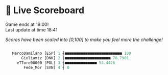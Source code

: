 # 🚩 Live Scoreboard
Game ends at 19:00!      
Last update at time 18:41      

*Scores have been scaled into [0,100] to make you feel more the challenge!*    
```R

   MarcoDamilano [ESP] 1 ┤■■■■■■■■■■■■■■■■■■■■■■■■■ 100   
       Giuliamzz [DNK] 2 ┤■■■■■■■■■■■■■■■■■■■■ 78.7901    
     eTTore00000 [POL] 3 ┤■■■■■■■■■■■■■■ 54.4426          
        Fede_Mor [SVN] 4 ┤ 0                              

```

